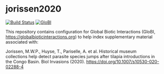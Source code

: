 # jorissen2020
[![Build Status](https://travis-ci.com/globalbioticinteractions/jorissen2020.svg)](https://travis-ci.com/globalbioticinteractions/jorissen2020) [![GloBI](http://api.globalbioticinteractions.org/interaction.svg?accordingTo=globi:globalbioticinteractions/jorissen2020)](http://globalbioticinteractions.org/?accordingTo=globi:globalbioticinteractions/jorissen2020)

This repository contains configuration for Global Biotic Interactions (GloBI, https://globalbioticinteractions.org) to help index supplementary material associated with:

Jorissen, M.W.P., Huyse, T., Pariselle, A. et al. Historical museum collections help detect parasite species jumps after tilapia introductions in the Congo Basin. Biol Invasions (2020). https://doi.org/10.1007/s10530-020-02288-4
